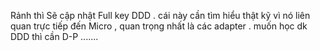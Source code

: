 Rảnh thì Sẽ cập nhật Full key DDD . cái này cần tìm hiểu thật kỹ vì nó liên quan trực tiếp đến Micro , quan trọng nhất là các adapter . muốn học dk DDD thì cần D-P .......